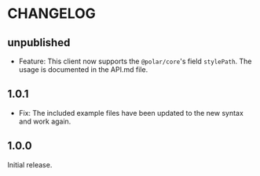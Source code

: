 # CHANGELOG

## unpublished

- Feature: This client now supports the `@polar/core`'s field `stylePath`. The usage is documented in the API.md file.

## 1.0.1

- Fix: The included example files have been updated to the new syntax and work again.

## 1.0.0

Initial release.
